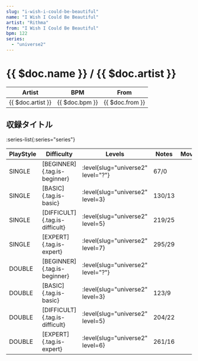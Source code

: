 ```yaml
---
slug: "i-wish-i-could-be-beautiful"
name: "I Wish I Could Be Beautiful"
artist: "Rithma"
from: "I Wish I Could Be Beautiful"
bpm: 122
series:
  - "universe2"
---
```


# {{ $doc.name }} / {{ $doc.artist }}

|Artist|BPM|From|
|------|---|----|
|{{ $doc.artist }}|{{ $doc.bpm }}|{{ $doc.from }}|

## 収録タイトル

:series-list{:series="series"}

|PlayStyle|Difficulty|Levels|Notes|Movie|
|---------|----------|------|-----|-----|
|SINGLE|[BEGINNER]{.tag.is-beginner}|<div class="field is-grouped is-grouped-multiline"> :level{slug="universe2" level="?"}</div>|67/0||
|SINGLE|[BASIC]{.tag.is-basic}|<div class="field is-grouped is-grouped-multiline"> :level{slug="universe2" level=3}</div>|130/13||
|SINGLE|[DIFFICULT]{.tag.is-difficult}|<div class="field is-grouped is-grouped-multiline"> :level{slug="universe2" level=5}</div>|219/25||
|SINGLE|[EXPERT]{.tag.is-expert}|<div class="field is-grouped is-grouped-multiline"> :level{slug="universe2" level=7}</div>|295/29||
|DOUBLE|[BEGINNER]{.tag.is-beginner}|<div class="field is-grouped is-grouped-multiline"> :level{slug="universe2" level="?"}</div>|||
|DOUBLE|[BASIC]{.tag.is-basic}|<div class="field is-grouped is-grouped-multiline"> :level{slug="universe2" level=3}</div>|123/9||
|DOUBLE|[DIFFICULT]{.tag.is-difficult}|<div class="field is-grouped is-grouped-multiline"> :level{slug="universe2" level=5}</div>|204/22||
|DOUBLE|[EXPERT]{.tag.is-expert}|<div class="field is-grouped is-grouped-multiline"> :level{slug="universe2" level=6}</div>|261/16||
